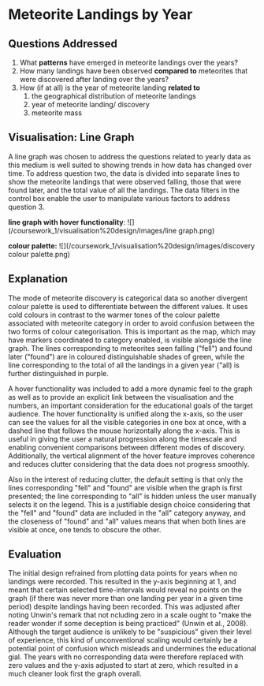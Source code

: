 # Meteorite Landings by Year

## Questions Addressed
1. What **patterns** have emerged in meteorite landings over the years?
2. How many landings have been observed **compared to** meteorites that were discovered after landing over the years?
3. How (if at all) is the year of meteorite landing **related to** 
   1. the geographical distribution of meteorite landings
   2. year of meteorite landing/ discovery
   3. meteorite mass

## Visualisation: Line Graph
A line graph was chosen to address the questions related to yearly data as this medium is well suited to showing trends in how
data has changed over time. To address question two, the data is divided into separate lines to show the meteorite landings that
were observed falling, those that were found later, and the total value of all the landings. The data filters in the control box
enable the user to manipulate various factors to address question 3.

**line graph with hover functionality**:
![](/coursework_1/visualisation%20design/images/line graph.png)

**colour palette:**
![](/coursework_1/visualisation%20design/images/discovery colour palette.png)

## Explanation

The mode of meteorite discovery is categorical data so another divergent colour palette is used to differentiate between the different
values. It uses cold colours in contrast to the warmer tones of the colour palette associated with meteorite category in order to avoid
confusion between the two forms of colour categorisation. This is important as the map, which may have markers coordinated to category
enabled, is visible alongside the line graph. The lines corresponding to meteorites seen falling ("fell") and found later
("found") are in coloured distinguishable shades of green, while the line corresponding to the total of all the landings in a given year
("all) is further distinguished in purple.

A hover functionality was included to add a more dynamic feel to the graph as well as to provide an explicit link between the visualisation
and the numbers, an important consideration for the educational goals of the target audience. The hover functionality is unified along the
x-axis, so the user can see the values for all the visible categories in one box at once, with a dashed line that follows the mouse horizontally
along the x-axis. This is useful in giving the user a natural progression along the timescale and enabling convenient comparisons between different
modes of discovery. Additionally, the vertical alignment of the hover feature improves coherence and reduces clutter considering that the data does not
progress smoothly.

Also in the interest of reducing clutter, the default setting is that only the lines corresponding "fell" and "found" are visible when the graph is first presented;
the line corresponding to "all" is hidden unless the user manually selects it on the legend. This is a justifiable design choice considering that the "fell" and "found"
data are included in the "all" category anyway, and the closeness of "found"  and "all" values means that when both lines are visible at once, one tends
to obscure the other.

## Evaluation

The initial design refrained from plotting data points for years when no landings were recorded. This resulted in the y-axis beginning at 1, and
meant that certain selected time-intervals would reveal no points on the graph (if there was never more than one landing per year in a given time
period) despite landings having been recorded. This was adjusted after noting Unwin's remark that not ncluding zero in a scale ought to
"make the reader wonder if some deception is being practiced" (Unwin et al., 2008). Although the target audience is unlikely to be "suspicious"
given their level of experience, this kind of unconventional scaling would certainly be a potential point of confusion which misleads and
undermines the educational gial. The years with no corresponding data were therefore replaced with zero values and the y-axis adjusted to
start at zero, which resulted in a much cleaner look first the graph overall.